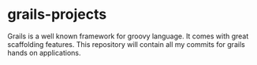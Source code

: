 # grails-projects
Grails is a well known framework for groovy language. It comes with great scaffolding features. This repository will contain all my commits for grails hands on applications.
